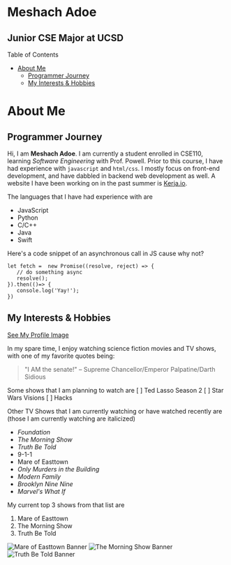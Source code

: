 # Meshach Adoe <!-- omit in toc -->
## Junior CSE Major at UCSD

Table of Contents
- [About Me](#about-me)
  - [Programmer Journey](#programmer-journey)
  - [My Interests & Hobbies](#my-interests--hobbies)

# About Me
## Programmer Journey

Hi, I am **Meshach Adoe**. I am currently a student enrolled in CSE110, learning *Software Engineering* with Prof. Powell. Prior to this course, I have had experience with `javascript` and `html/css`. I mostly focus on front-end development, and have dabbled in backend web development as well. A website I have been working on in the past summer is [Kerja.io](https://www.kerja.io).

The languages that I have had experience with are
- JavaScript
- Python
- C/C++
- Java
- Swift

Here's a code snippet of an asynchronous call in JS cause why not?
```
let fetch =  new Promise((resolve, reject) => {
   // do something async 
   resolve();
}).then(()=> {   
   console.log('Yay!');
})
```

## My Interests & Hobbies
[See My Profile Image](pictures/MeshachAdoe.JPG)

In my spare time, I enjoy watching science fiction movies and TV shows, with one of my favorite quotes being:

> "I AM the senate!"
> – Supreme Chancellor/Emperor Palpatine/Darth Sidious

Some shows that I am planning to watch are
[ ] Ted Lasso Season 2
[ ] Star Wars Visions
[ ] Hacks

Other TV Shows that I am currently watching or have watched recently are (those I am currently watching are italicized)
- *Foundation*
- *The Morning Show*
- *Truth Be Told*
- 9-1-1
- Mare of Easttown
- *Only Murders in the Building*
- *Modern Family*
- *Brooklyn Nine Nine*
- *Marvel's What If*

My current top 3 shows from that list are
1. Mare of Easttown
2. The Morning Show
3. Truth Be Told

![Mare of Easttown Banner](https://kate-winslet.net/news/wp-content/uploads/2021/05/Mare-Of-Easttown-Posters-003-e1620277909948.jpg)
![The Morning Show Banner](https://images.macrumors.com/t/LysBVpmJmARRmxE8g5WaUMHpHzc=/1600x0/article-new/2019/10/morning_show_banner..jpg)
![Truth Be Told Banner](https://gizmostory.com/wp-content/uploads/2021/08/Truth-Be-Told-Season-2.jpg)